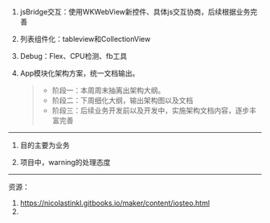 1. jsBridge交互：使用WKWebView新控件、具体js交互协商，后续根据业务完善
2. 列表组件化：tableview和CollectionView
3. Debug：Flex、CPU检测、fb工具

1. App模块化架构方案，统一文档输出。
	> * 阶段一：本周周末抽离出架构大纲。
	> * 阶段二：下周细化大纲，输出架构图以及文档
	> * 阶段三：后续业务开发前以及开发中，实施架构文档内容，逐步丰富完善​
	
	
---

1. 目的主要为业务


2. 项目中，warning的处理态度


---


资源：

1. https://nicolastinkl.gitbooks.io/maker/content/iosteo.html
2. 